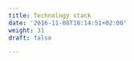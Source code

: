 ```yaml
---
title: Technology stack
date: '2016-11-08T18:14:51+02:00'
weight: 31
draft: false

---
```

<a frameborder="0" data-theme="light" data-layers="1,2,3,4" data-stack-embed="true" href="https://embed.stackshare.io/stacks/embed/3173d1e0d8e7c0"/></a>
<script async src="https://cdn1.stackshare.io/javascripts/client-code.js" charset="utf-8"></script>
